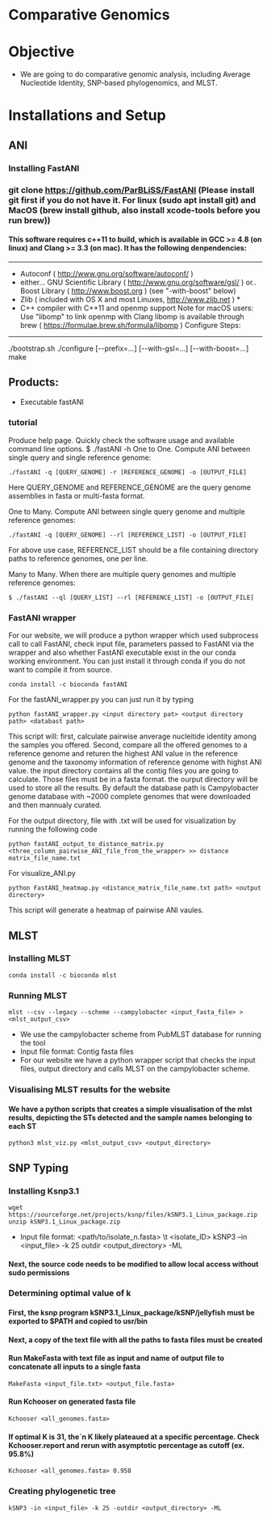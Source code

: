 # Comparative Genomics
# Objective
*  We are going to do comparative genomic analysis, including Average Nucleotide Identity, SNP-based phylogenomics, and MLST.

# Installations and Setup
## ANI
### Installing FastANI
### git clone https://github.com/ParBLiSS/FastANI (Please install git first if you do not have it. For linux (sudo apt install git) and MacOS (brew install github, also install xcode-tools before you run brew))
#### This software requires c++11 to build, which is available in GCC >= 4.8 (on linux) and Clang >= 3.3 (on mac). It has the following denpendencies:
-------------
   - Autoconf ( http://www.gnu.org/software/autoconf/ )
   - either...
       GNU Scientific Library ( http://www.gnu.org/software/gsl/ )
     or..
       Boost Library ( http://www.boost.org ) (see "-with-boost" below)
   - Zlib ( included with OS X and most Linuxes, http://www.zlib.net ) *
   - C++ compiler with C++11 and openmp support
       Note for macOS users: Use "libomp" to link openmp with Clang
       libomp is available through brew ( https://formulae.brew.sh/formula/libomp )
Configure Steps:
------
   ./bootstrap.sh
   ./configure [--prefix=...] [--with-gsl=...] [--with-boost=...]
   make


Products:
---------
   - Executable fastANI
   
### tutorial
Produce help page. Quickly check the software usage and available command line options.
$ ./fastANI -h
One to One. Compute ANI between single query and single reference genome:
	
	./fastANI -q [QUERY_GENOME] -r [REFERENCE_GENOME] -o [OUTPUT_FILE] 
	
Here QUERY_GENOME and REFERENCE_GENOME are the query genome assemblies in fasta or multi-fasta format.

One to Many. Compute ANI between single query genome and multiple reference genomes:
	
	./fastANI -q [QUERY_GENOME] --rl [REFERENCE_LIST] -o [OUTPUT_FILE]
	
For above use case, REFERENCE_LIST should be a file containing directory paths to reference genomes, one per line.

Many to Many. When there are multiple query genomes and multiple reference genomes:


	$ ./fastANI --ql [QUERY_LIST] --rl [REFERENCE_LIST] -o [OUTPUT_FILE]


### FastANI wrapper

For our website, we will produce a python wrapper which used subprocess call to call FastANI, check input file, parameters passed to FastANI via the wrapper and also whether FastANI executable exist in the our conda working environment. You can just install it  through conda if you do not want to compile it from source.

	conda install -c bioconda fastANI

For the fastANI_wrapper.py you can just run it by typing
	
	python fastANI_wrapper.py <input directory pat> <output directory path> <databast path>
	

This script will: first, calculate pairwise anverage nucleitide identity among the samples you offered. Second, compare all the offered genomes to a reference genome and returen the highest ANI value in the reference genome and the taxonomy information of reference genome with highst ANI value. the input directory contains all the contig files you are going to calculate. Those files must be in a fasta format. the ourput directory will be used to store all the results. By default the database path is Campylobacter genome database with ~2000 complete genomes that were downloaded and then mannualy curated.

For the output directory, file with .txt will be used for visualization by running the following code
	
	python fastANI_output_to_distance_matrix.py <three_column_pairwise_ANI_file_from_the_wrapper> >> distance matrix_file_name.txt

For visualize_ANI.py
	
	python FastANI_heatmap.py <distance_matrix_file_name.txt path> <output directory>

This script will generate a heatmap of pairwise ANI vaules.



## MLST
### Installing MLST
	conda install -c bioconda mlst
### Running MLST

	mlst --csv --legacy --scheme --campylobacter <input_fasta_file> > <mlst_output_csv>

* We use the campylobacter scheme from PubMLST database for running the tool
* Input file format: Contig fasta files
* For our website we have a python wrapper script that checks the input files, output directory and calls MLST on the campylobacter scheme.
 
### Visualising MLST results for the website

#### We have a python scripts that creates a simple visualisation of the mlst results, depicting the STs detected and the sample names belonging to each ST
	python3 mlst_viz.py <mlst_output_csv> <output_directory>
## SNP Typing
### Installing Ksnp3.1
	wget https://sourceforge.net/projects/ksnp/files/kSNP3.1_Linux_package.zip
	unzip kSNP3.1_Linux_package.zip
* Input file format: <path/to/isolate_n.fasta> \t <isolate_ID>
	kSNP3 –in <input_file> -k 25 outdir <output_directory> -ML
#### Next, the source code needs to be modified to allow local access without sudo permissions

### Determining optimal value of k
#### First, the ksnp program kSNP3.1_Linux_package/kSNP/jellyfish must be exported to $PATH and copied to usr/bin
#### Next, a copy of the text file with all the paths to fasta files must be created
#### Run MakeFasta with text file as input and name of output file to concatenate all inputs to a single fasta
	MakeFasta <input_file.txt> <output_file.fasta>
#### Run Kchooser on generated fasta file
	Kchooser <all_genomes.fasta>
#### If optimal K is 31, the`n K likely plateaued at a specific percentage. Check Kchooser.report and rerun with asymptotic percentage as cutoff (ex. 95.8%)
	Kchooser <all_genomes.fasta> 0.958
### Creating phylogenetic tree
	kSNP3 -in <input_file> -k 25 -outdir <output_directory> -ML 
